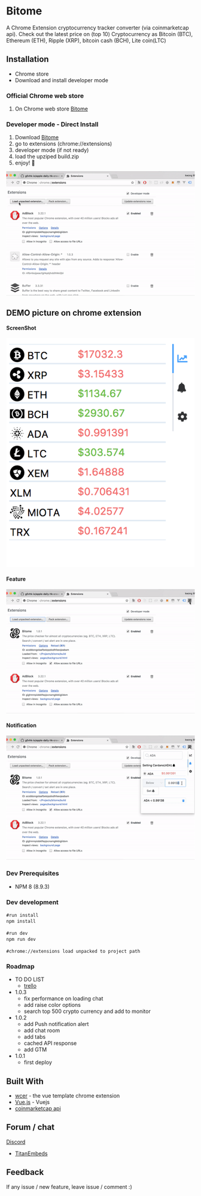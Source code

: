 # Bitome

 A Chrome Extension cryptocurrency tracker converter (via coinmarketcap api). Check out the latest price on (top 10) Cryptocurrency as Bitcoin (BTC), Ethereum (ETH), Ripple (XRP), bitcoin cash (BCH), Lite coin(LTC)


## Installation
  * Chrome store
  * Download and install developer mode

### Official Chrome web store
1. On Chrome web store [Bitome](https://chrome.google.com/webstore/detail/bitome/clpjmbmmpfjncdielnigjekcjofmemhh)

### Developer mode - Direct Install

1. Download [Bitome](https://github.com/kelvin2go/bitome/raw/master/demo/build.zip)
2. go to extensions (chrome://extensions)
3. developer mode (if not ready)
4. load the upziped build.zip
5. enjoy! 🍻

![Screenshot](./demo/demo-install.gif)

## DEMO picture on chrome extension
#### ScreenShot
![screenShot](./demo/screenShot.png)

#### Feature
![Feature](./demo/demo-features.gif)

#### Notification
![screenShot](./demo/demo-notification.gif)



### Dev Prerequisites
* NPM 8 (8.9.3)

### Dev development
```
#run install
npm install

#run dev
npm run dev

#chrome://extensions load unpacked to project path
```
### Roadmap
* TO DO LIST
  * [trello](https://trello.com/b/DB49Ktsa/bitome-%F0%9F%A5%87)
* 1.0.3
  - fix performance on loading chat
  - add raise color options
  - search top 500 crypto currency and add to monitor
* 1.0.2
  - add Push notification alert
  - add chat room
  - add tabs
  - cached API response
  - add GTM
* 1.0.1
  - first deploy

## Built With

* [wcer](https://github.com/YuraDev/vue-chrome-extension-template) - the vue template chrome extension
* [Vue.js](https://vuejs.org/) - Vuejs
* [coinmarketcap api](https://coinmarketcap.com/api/)

## Forum / chat
[Discord](https://discord.gg/D59AWtk)
* [TitanEmbeds](https://titanembeds.com/embed/399447374294024202)

## Feedback
If any issue / new feature, leave issue / comment :)
